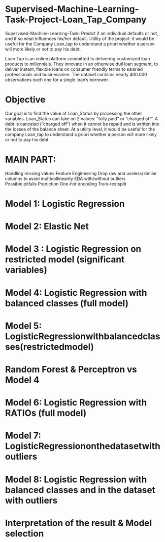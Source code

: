 # Supervised-Machine-Learning-Task-Project-Loan_Tap_Company
Supervised-Machine-Learning-Task: Predict if an individual defaults or not, and if so what influences his/her default. Utility of the project: it would be useful  for the Company Loan_tap to understand a priori whether a person will more likely or not to pay  his debt.

Loan Tap is an online platform committed to delivering customized loan products to millennials.
They innovate in an otherwise dull loan segment, to deliver instant, flexible loans on consumer
friendly terms to salaried professionals and businessmen. The dataset contains nearly 400.000
observations each one for a single loan’s borrower.

# Objective
Our goal is to find the value of Loan_Status by processing the other variables. Loan_Status can
take on 2 values: “fully paid” or “charged off”. A debt is canceled (“charged off”) when it cannot
be repaid and is written into the losses of the balance sheet. At a utility level, it would be useful
for the company Loan_tap to understand a priori whether a person will more likely or not to pay
his debt.


# MAIN PART: 
Handling missing values
Feature Engineering
Drop raw and useless/similar columns to avoid multicollinearity
EDA with/without outliers  
Possible pitfalls
Prediction
One-hot encoding
Train-testsplit
# Model 1: Logistic Regression 
# Model 2: Elastic Net 
# Model 3 : Logistic Regression on restricted model (significant variables)
# Model 4: Logistic Regression with balanced classes (full model)
# Model 5: LogisticRegressionwithbalancedclasses(restrictedmodel)
# Random Forest & Perceptron vs Model 4
# Model 6: Logistic Regression with RATIOs (full model)
# Model 7: LogisticRegressiononthedatasetwithoutliers
# Model 8: Logistic Regression with balanced classes and in the dataset with outliers
# Interpretation of the result & Model selection



 
